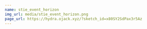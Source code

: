 ```yaml
---
name: stie_event_horizon
img_url: media/stie_event_horizon.png
page_url: https://hydra.ojack.xyz/?sketch_id=x80SY2SdPax3r5Az
---
```


